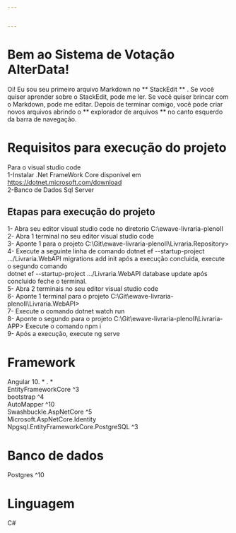 ```yaml
---


---
```


<h1 id="bem-ao-sistema-de-votação-alterdata">Bem ao Sistema de Votação AlterData!</h1>
<p>Oi! Eu sou seu primeiro arquivo Markdown no ** StackEdit ** . Se você quiser aprender sobre o StackEdit, pode me ler. Se você quiser brincar com o Markdown, pode me editar. Depois de terminar comigo, você pode criar novos arquivos abrindo o ** explorador de arquivos ** no canto esquerdo da barra de navegação.</p>
<h1 id="requisitos-para-execução-do-projeto">Requisitos para execução do projeto</h1>
<p>Para o visual studio code<br>
1-Instalar .Net FrameWork Core disponivel em <a href="https://dotnet.microsoft.com/download">https://dotnet.microsoft.com/download</a><br>
2-Banco de Dados Sql Server</p>
<h2 id="etapas-para-execução-do-projeto">Etapas para execução do projeto</h2>
<p>1- Abra seu editor visual studio code no diretorio C:\ewave-livraria-plenoII<br>
2- Abra 1 terminal no seu editor visual studio code<br>
3- Aponte 1 para o projeto C:\Git\ewave-livraria-plenoII\Livraria.Repository&gt;<br>
4- Execute a seguinte linha de comando dotnet ef --startup-project …/Livraria.WebAPI migrations add init após a execução concluida, execute o segundo comando<br>
dotnet ef --startup-project …/Livraria.WebAPI database update após concluido feche o terminal.<br>
5- Abra 2 terminais no seu editor visual studio code<br>
6- Aponte 1 terminal para o projeto C:\Git\ewave-livraria-plenoII\Livraria.WebAPI&gt;<br>
7- Execute o comando dotnet watch run<br>
8- Aponte o segundo para o projeto C:\Git\ewave-livraria-plenoII\Livraria-APP&gt; Execute o comando npm i<br>
9- Após a execução, execute ng serve</p>
<h1 id="framework-e-banco-de-dados">Framework</h1>
<p>Angular 10. * . *<br>
EntityFrameworkCore ^3<br>
bootstrap ^4<br>
AutoMapper ^10<br>
Swashbuckle.AspNetCore ^5<br>
Microsoft.AspNetCore.Identity<br>
Npgsql.EntityFrameworkCore.PostgreSQL ^3</p>
<h1 id="banco-de-dados">Banco de dados</h1>
<p>Postgres ^10</p>
<h1 id="linguagem">Linguagem</h1>
<p>C#</p>

